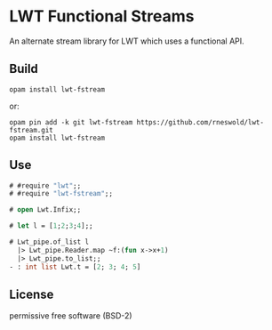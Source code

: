 # LWT Functional Streams

An alternate stream library for LWT which uses a functional API.

## Build

    opam install lwt-fstream

or:

    opam pin add -k git lwt-fstream https://github.com/rneswold/lwt-fstream.git
    opam install lwt-fstream

## Use

```ocaml
# #require "lwt";;
# #require "lwt-fstream";;

# open Lwt.Infix;;

# let l = [1;2;3;4];;

# Lwt_pipe.of_list l
  |> Lwt_pipe.Reader.map ~f:(fun x->x+1)
  |> Lwt_pipe.to_list;;
- : int list Lwt.t = [2; 3; 4; 5]

```

## License

permissive free software (BSD-2)
